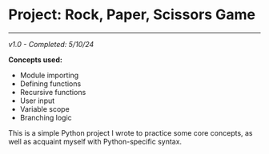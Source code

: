# Project: Rock, Paper, Scissors Game
---
*v1.0 - Completed: 5/10/24*

**Concepts used:** 
- Module importing
- Defining functions
- Recursive functions
- User input
- Variable scope
- Branching logic

This is a simple Python project I wrote to practice some core
concepts, as well as acquaint myself with Python-specific syntax.
